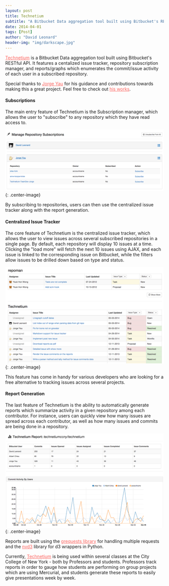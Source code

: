 ```yaml
---
layout: post
title: Technetium
subtitle: "A Bitbucket Data aggregation tool built using Bitbucket's RESTful API. Features a centalized issue tracker, repository subscription manager, and reports/graphs which enumerates the commit/issue activity of each user in a subscribed repository."
date: 2014-04-01
tags: [Post]
author: "David Leonard"
header-img: "img/darkscape.jpg"
---
```

<a style="color:#FC645F" href="http://technetium.herokuapp.com">Technetium</a> is a Bitbucket Data aggregation tool built using Bitbucket's RESTful API. It features a centalized issue tracker, repository subscription manager, and reports/graphs which enumerates the commit/issue activity of each user in a subscribed repository. 

Special thanks to <a style="color:#FC645F" href="https://codenameyau.github.io/">Jorge Yau</a> for his guidance and contributions towards making this a great project. Feel free to check out <a style="color:#FC645F" href="https://github.com/codenameyau">his works</a>.

#### Subscriptions 

The main entry feature of Technetium is the Subscription manager, which allows the user to "subscribe" to any repository which they have read access to. 

![subscriptions](/img/subscriptions.png){: .center-image}

By subscribing to repositories, users can then use the centralized issue tracker along with the report generation. 

#### Centralized Issue Tracker

The core feature of Technetium is the centralized issue tracker, which allows the user to view issues across several subscribed repositories in a single page. By default, each repository will display 10 issues at a time. Clicking the "load more" will fetch the next 10 issues using AJAX, and each issue is linked to the corresponding issue on Bitbucket, while the filters allow issues to be drilled down based on type and status. 

![central](/img/central.png){: .center-image}

This feature has come in handy for various developers who are looking for a free alternative to tracking issues across several projects. 

#### Report Generation

The last feature of Technetium is the ability to automatically generate reports which summarize activity in a given repository among each contributor. For instance, users can quickly view how many issues are spread across each contributor, as well as how many issues and commits are being done in a repository. 

![reports](/img/reports.png){: .center-image}

Reports are built using the <a href="https://github.com/kennethreitz/grequests" style="color:#FC645F">grequests library</a> for handling multiple requests and the <a href="https://github.com/areski/python-nvd3" style="color:#FC645F">nvd3</a> library for d3 wrappers in Python. 

Currently, <a style="color:#FC645F" href="http://technetium.herokuapp.com">Technetium</a>  is being used within several classes at the City College of New York - both by Professors and students. Professors track reports in order to gauge how students are performing on group projects which are using Mercurial, and students generate these reports to easily give presentations week by week. 